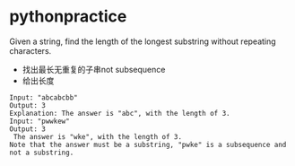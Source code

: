 # pythonpractice
Given a string, find the length of the longest 
substring without repeating characters.
* 找出最长无重复的子串not subsequence 
* 给出长度
```
Input: "abcabcbb"
Output: 3 
Explanation: The answer is "abc", with the length of 3. 
Input: "pwwkew"
Output: 3
 The answer is "wke", with the length of 3. 
Note that the answer must be a substring, "pwke" is a subsequence and not a substring.
```